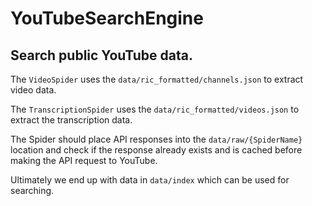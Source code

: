 # YouTubeSearchEngine
## Search public YouTube data.

The `VideoSpider` uses the `data/ric_formatted/channels.json` to extract video data.

The `TranscriptionSpider` uses the `data/ric_formatted/videos.json` to extract the transcription data.

The Spider should place API responses into the `data/raw/{SpiderName}` location and check if the response already exists and is cached before making the API request to YouTube.

Ultimately we end up with data in `data/index` which can be used for searching.
